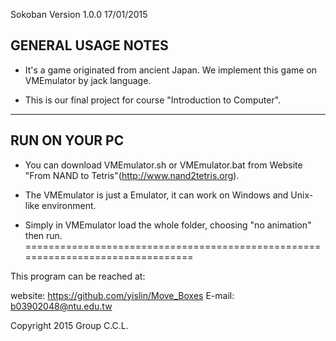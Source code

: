 Sokoban Version 1.0.0 17/01/2015

GENERAL USAGE NOTES
-------------------
- It's a game originated from ancient Japan. We implement this game on VMEmulator by jack language.

- This is our final project for course "Introduction to Computer".
------------------------------------------------------------------

RUN ON YOUR PC
--------------
- You can download VMEmulator.sh or VMEmulator.bat from Website "From NAND to Tetris"(http://www.nand2tetris.org).

- The VMEmulator is just a Emulator, it can work on Windows and Unix-like environment.

- Simply in VMEmulator load the whole folder, choosing "no animation" then run.
================================================================================

This program can be reached at:

website: https://github.com/yislin/Move_Boxes
E-mail:	 b03902048@ntu.edu.tw

Copyright 2015 Group C.C.L.
